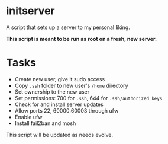 # initserver
A script that sets up a server to my personal liking.

**This script is meant to be run as root on a fresh, new server.**

# Tasks
- Create new user, give it sudo access
- Copy ```.ssh``` folder to new user's ```/home``` directory
- Set ownership to the new user
- Set permissions: 700 for ```.ssh```, 644 for ```.ssh/authorized_keys```
- Check for and install server updates
- Allow ports 22, 60000:60003 through ufw
- Enable ufw
- Install fail2ban and mosh

This script will be updated as needs evolve.
